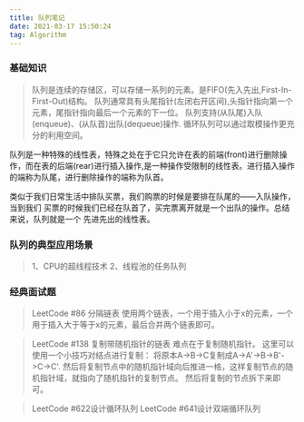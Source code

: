 ```yaml
---
title: 队列笔记
date: 2021-03-17 15:50:24
tag: Algorithm
---
```


### 基础知识

>队列是连续的存储区，可以存储一系列的元素。是FIFO(先入先出,First-In-First-Out)结构。
>队列通常具有头尾指针(左闭右开区间),头指针指向第一个元素，尾指针指向最后一个元素的下一位。
>队列支持(从队尾)入队(enqueue)、(从队首)出队(dequeue)操作.
>循环队列可以通过取模操作更充分的利用空间。

队列是一种特殊的线性表，特殊之处在于它只允许在表的前端(front)进行删除操作，而在表的后端(rear)进行插入操作,是一种操作受限制的线性表。进行插入操作的端称为队尾，进行删除操作的端称为队首。

类似于我们日常生活中排队买票，我们购票的时候是要排在队尾的——入队操作，当到我们
买票的时候我们已经在队首了，买完票离开就是一个出队的操作。总结来说，队列就是一个
先进先出的线性表。

### 队列的典型应用场景
>1、CPU的超线程技术
>2、线程池的任务队列

### 经典面试题
>LeetCode #86 分隔链表
使用两个链表，一个用于插入小于x的元素，一个用于插入大于等于x的元素，最后合并两个链表即可。

>LeetCode #138 复制带随机指针的链表
难点在于复制随机指针。
这里可以使用一个小技巧对结点进行复制：
将原本A->B->C复制成A->A'->B->B'->C->C'.
然后将复制节点中的随机指针域向后推进一格，这样复制节点的随机指针域，就指向了随机指针的复制节点。
然后将复制的节点拆下来即可。

>LeetCode #622设计循环队列
>LeetCode #641设计双端循环队列